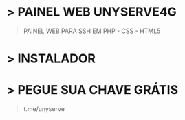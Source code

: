 # > PAINEL WEB UNYSERVE4G  
> PAINEL WEB PARA SSH EM PHP - CSS - HTML5 

# > INSTALADOR 
>

# > PEGUE SUA CHAVE GRÁTIS
> t.me/unyserve
